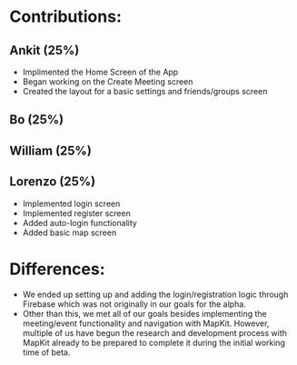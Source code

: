 # Contributions:

## Ankit (25%)
- Implimented the Home Screen of the App
- Began working on the Create Meeting screen
- Created the layout for a basic settings and friends/groups screen

## Bo (25%)

## William (25%)

## Lorenzo (25%) 
- Implemented login screen
- Implemented register screen
- Added auto-login functionality
- Added basic map screen


# Differences:
- We ended up setting up and adding the login/registration logic through Firebase which was not originally in our goals for the alpha.
- Other than this, we met all of our goals besides implementing the meeting/event functionality and navigation with MapKit. However, multiple of us have begun the research and development process with MapKit already to be prepared to complete it during the initial working time of beta.
